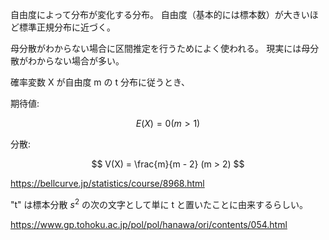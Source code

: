 自由度によって分布が変化する分布。
自由度（基本的には標本数）が大きいほど標準正規分布に近づく。

母分散がわからない場合に区間推定を行うためによく使われる。
現実には母分散がわからない場合が多い。

確率変数 X が自由度 m の t 分布に従うとき、

期待値:

$$
E(X) = 0 (m > 1)
$$

分散:

$$
V(X) = \frac{m}{m - 2} (m > 2)
$$

https://bellcurve.jp/statistics/course/8968.html

"t" は標本分散 $s^2$ の次の文字として単に t と置いたことに由来するらしい。

https://www.gp.tohoku.ac.jp/pol/pol/hanawa/ori/contents/054.html
